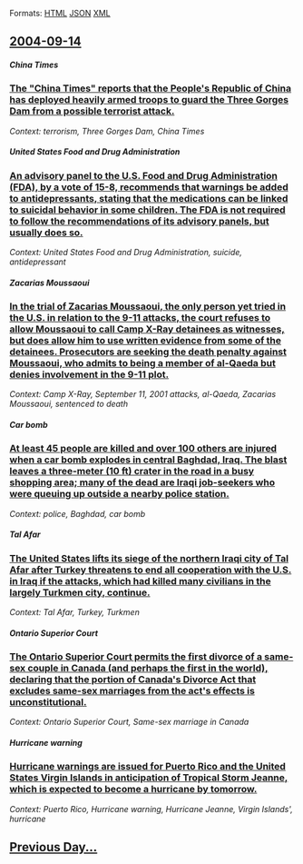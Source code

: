 
Formats: [HTML](2004/09/14/index.html)  [JSON](2004/09/14/index.json)  [XML](2004/09/14/index.xml)  

## [2004-09-14](/news/2004/09/14/index.md)

##### China Times
### [ The "China Times" reports that the People's Republic of China has deployed heavily armed troops to guard the Three Gorges Dam from a possible terrorist attack. ](/news/2004/09/14/the-china-times-reports-that-the-people-s-republic-of-china-has-deployed-heavily-armed-troops-to-guard-the-three-gorges-dam-from-a-possib.md)
_Context: terrorism, Three Gorges Dam, China Times_

##### United States Food and Drug Administration
### [ An advisory panel to the U.S. Food and Drug Administration (FDA), by a vote of 15-8, recommends that warnings be added to antidepressants, stating that the medications can be linked to suicidal behavior in some children. The FDA is not required to follow the recommendations of its advisory panels, but usually does so. ](/news/2004/09/14/an-advisory-panel-to-the-u-s-food-and-drug-administration-fda-by-a-vote-of-15a8-recommends-that-warnings-be-added-to-antidepressants.md)
_Context: United States Food and Drug Administration, suicide, antidepressant_

##### Zacarias Moussaoui
### [ In the trial of Zacarias Moussaoui, the only person yet tried in the U.S. in relation to the 9-11 attacks, the court refuses to allow Moussaoui to call Camp X-Ray detainees as witnesses, but does allow him to use written evidence from some of the detainees. Prosecutors are seeking the death penalty against Moussaoui, who admits to being a member of al-Qaeda but denies involvement in the 9-11 plot. ](/news/2004/09/14/in-the-trial-of-zacarias-moussaoui-the-only-person-yet-tried-in-the-u-s-in-relation-to-the-9-11-attacks-the-court-refuses-to-allow-mouss.md)
_Context: Camp X-Ray, September 11, 2001 attacks, al-Qaeda, Zacarias Moussaoui, sentenced to death_

##### Car bomb
### [ At least 45 people are killed and over 100 others are injured when a car bomb explodes in central Baghdad, Iraq. The blast leaves a three-meter (10&nbsp;ft) crater in the road in a busy shopping area; many of the dead are Iraqi job-seekers who were queuing up outside a nearby police station. ](/news/2004/09/14/at-least-45-people-are-killed-and-over-100-others-are-injured-when-a-car-bomb-explodes-in-central-baghdad-iraq-the-blast-leaves-a-three-m.md)
_Context: police, Baghdad, car bomb_

##### Tal Afar
### [ The United States lifts its siege of the northern Iraqi city of Tal Afar after Turkey threatens to end all cooperation with the U.S. in Iraq if the attacks, which had killed many civilians in the largely Turkmen city, continue. ](/news/2004/09/14/the-united-states-lifts-its-siege-of-the-northern-iraqi-city-of-tal-afar-after-turkey-threatens-to-end-all-cooperation-with-the-u-s-in-ira.md)
_Context: Tal Afar, Turkey, Turkmen_

##### Ontario Superior Court
### [ The Ontario Superior Court permits the first divorce of a same-sex couple in Canada (and perhaps the first in the world), declaring that the portion of Canada's Divorce Act that excludes same-sex marriages from the act's effects is unconstitutional. ](/news/2004/09/14/the-ontario-superior-court-permits-the-first-divorce-of-a-same-sex-couple-in-canada-and-perhaps-the-first-in-the-world-declaring-that-th.md)
_Context: Ontario Superior Court, Same-sex marriage in Canada_

##### Hurricane warning
### [ Hurricane warnings are issued for Puerto Rico and the United States Virgin Islands in anticipation of Tropical Storm Jeanne, which is expected to become a hurricane by tomorrow. ](/news/2004/09/14/hurricane-warnings-are-issued-for-puerto-rico-and-the-united-states-virgin-islands-in-anticipation-of-tropical-storm-jeanne-which-is-expec.md)
_Context: Puerto Rico, Hurricane warning, Hurricane Jeanne, Virgin Islands', hurricane_

## [Previous Day...](/news/2004/09/13/index.md)

